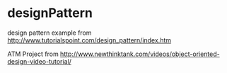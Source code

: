 designPattern
=============
design pattern example from http://www.tutorialspoint.com/design_pattern/index.htm


ATM Project from http://www.newthinktank.com/videos/object-oriented-design-video-tutorial/

